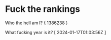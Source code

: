 # Fuck the rankings

Who the hell am I?
{ 1386238 }

What fucking year is it?
[ 2024-01-17T01:03:56Z ]
